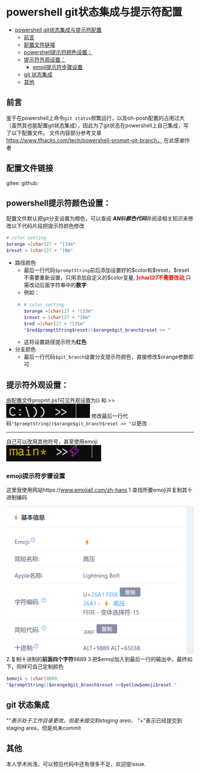 # powershell git状态集成与提示符配置
- [powershell git状态集成与提示符配置](#powershell-git状态集成与提示符配置)
  - [前言](#前言)
  - [配置文件链接](#配置文件链接)
  - [powershell提示符颜色设置：](#powershell提示符颜色设置)
  - [提示符外观设置：](#提示符外观设置)
    - [emoji提示符步骤设置](#emoji提示符步骤设置)
  - [git 状态集成](#git-状态集成)
  - [其他](#其他)

## 前言
鉴于在powershell上命令`git status`频繁运行，以及oh-posh配置的占用过大（虽然其也能配置git状态集成），因此为了git状态在powershell上自己集成，写了以下配置文件。
文件内容部分参考文章 https://www.lfhacks.com/tech/powershell-prompt-git-branch， 在此感谢作者
## 配置文件链接
gitee: 
github:
## powershell提示符颜色设置：
配置文件默认把git分支设置为橙色，可以查阅 ***ANSI颜色代码***并阅读相关知识来修改以下代码片段把提示符颜色修改
```powershell
# color setting
$orange =[char]27 + "[33m"
$reset = [char]27 + "[0m"
```
- 路径颜色
  - 最后一行代码`$promptString`前后添加设置好的\$color和\$reset，\$reset不需要重新设置，只用添加自定义的\$color变量, <font color="red">**[char]27不需要改动**</font>,只需改动后面字符串中的**数字**
  - 例如：
  - ```powershell
    # color setting
    $orange =[char]27 + "[33m"
    $reset = [char]27 + "[0m"
    $red =[char]27 + "[31m"
    "$red$promptString$reset))$orange$git_branch$reset >> "
    ```
   - 这将设置路径提示符为**红色**
- 分支颜色
  - 最后一行代码`$git_branch`设置分支提示符颜色，直接修改$orange参数即可

## 提示符外观设置：
由配置文件propmt.ps1可见外观设置为)) 和 >>
![alt text](assets/image.png)
修改最后一行代码`"$promptString))$orange$git_branch$reset >> "`以更改
***

自己可以改用其他符号，甚至使用emoji
![alt text](assets/image1.png)
### emoji提示符步骤设置 
这里我使用网站https://www.emojiall.com/zh-hans
1.查找所要emoji并复制其十进制编码

![alt text](assets/image2.png)
2.复制十进制的**前面四个字符**9889
3.把$emoji加入到最后一行的输出中，最终如下，同样可自己定制颜色
```powershell
$emoji = [char]9889
"$promptString))$orange$git_branch$reset >>$yellow$emoji$reset "
```
## git 状态集成
"*"表示处于工作目录更改，但是未提交到staging area，
"*+"表示已经提交到staging area，但是尚未commit

## 其他
本人学术尚浅，可以预见代码中还有很多不足，欢迎提issue.